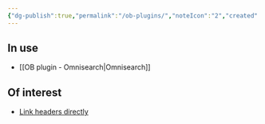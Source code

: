 ```yaml
---
{"dg-publish":true,"permalink":"/ob-plugins/","noteIcon":"2","created":"","updated":""}
---
```


## In use
- [[OB plugin - Omnisearch\|Omnisearch]]

## Of interest
- [Link headers directly](https://github.com/Signynt/link-headers-directly)
